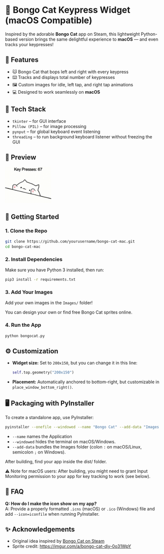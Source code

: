 
# 🐾 Bongo Cat Keypress Widget (macOS Compatible)

Inspired by the adorable **Bongo Cat** app on Steam, this lightweight Python-based version brings the same delightful experience to **macOS** — and even tracks your keypresses!

## 🎯 Features

- 🐱 Bongo Cat that bops left and right with every keypress  
- ⌨️ Tracks and displays total number of keypresses  
- 🖼️ Custom images for idle, left tap, and right tap animations
- 💻 Designed to work seamlessly on **macOS**

## 🧰 Tech Stack

- `tkinter` – for GUI interface  
- `Pillow (PIL)` – for image processing  
- `pynput` – for global keyboard event listening  
- `threading` – to run background keyboard listener without freezing the GUI

## 📸 Preview

<img src="Images/preview.gif" alt="Bongo Cat in action" width="150" />

## 🚀 Getting Started

### 1. Clone the Repo
```bash
git clone https://github.com/yourusername/bongo-cat-mac.git
cd bongo-cat-mac
```

### 2. Install Dependencies
Make sure you have Python 3 installed, then run:
```bash
pip3 install -r requirements.txt
```

### 3. Add Your Images

Add your own images in the `Images/` folder!

You can design your own or find free Bongo Cat sprites online.

### 4. Run the App
```bash
python bongocat.py
```

## ⚙️ Customization

- **Widget size:** Set to `200x150`, but you can change it in this line:
  ```python
  self.top.geometry("200x150")
  ```
- **Placement:** Automatically anchored to bottom-right, but customizable in `place_window_bottom_right()`.

## 🖥️ Packaging with PyInstaller

To create a standalone app, use PyInstaller:

```bash
pyinstaller --onefile --windowed --name "Bongo Cat" --add-data "Images:Images" --icon=icon.icns bongocat.py
```

- `--name` names the Application
- `--windowed` hides the terminal on macOS/Windows.  
- `--add-data` bundles the Images folder (colon `:` on macOS/Linux, semicolon `;` on Windows).

After building, find your app inside the dist/ folder.

⚠️ Note for macOS users: After building, you might need to grant Input Monitoring permission to your app for key tracking to work (see below).

## 🙋 FAQ

**Q: How do I make the icon show on my app?**  
A: Provide a properly formatted `.icns` (macOS) or `.ico` (Windows) file and add `--icon=iconfile` when running PyInstaller.

## ✨ Acknowledgements

- Original idea inspired by [Bongo Cat on Steam](https://store.steampowered.com/app/3419430/Bongo_Cat/)  
- Sprite credit: https://imgur.com/a/bongo-cat-diy-0o31WpY

